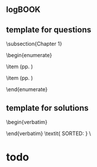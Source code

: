 logBOOK
---



## template for questions


\subsection{Chapter 1}

\begin{enumerate}

\item (pp. )

\item (pp. )

\end{enumerate}



## template for solutions





\begin{verbatim}

\end{verbatim}
\textit{
SORTED: 
}
\\






# todo



